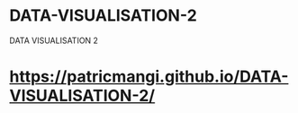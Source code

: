 # DATA-VISUALISATION-2
 DATA VISUALISATION 2 
 
 # https://patricmangi.github.io/DATA-VISUALISATION-2/
